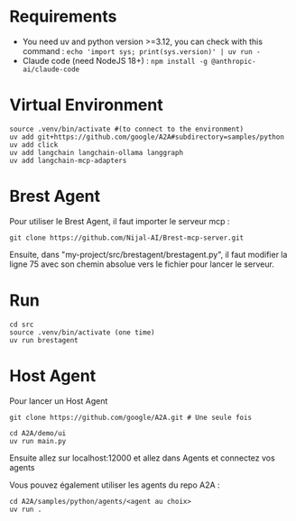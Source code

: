 # Requirements
- You need uv and python version >=3.12, you can check with this command : `echo 'import sys; print(sys.version)' | uv run -`
- Claude code (need NodeJS 18+) : `npm install -g @anthropic-ai/claude-code`


# Virtual Environment

```uv venv .venv
source .venv/bin/activate #(to connect to the environment)
uv add git+https://github.com/google/A2A#subdirectory=samples/python
uv add click
uv add langchain langchain-ollama langgraph
uv add langchain-mcp-adapters
```


# Brest Agent
Pour utiliser le Brest Agent, il faut importer le serveur mcp : 
```
git clone https://github.com/Nijal-AI/Brest-mcp-server.git
```
Ensuite, dans "my-project/src/brestagent/brestagent.py", il faut modifier la ligne 75 avec son chemin absolue vers le fichier pour lancer le serveur.

# Run
```
cd src
source .venv/bin/activate (one time)
uv run brestagent
```


# Host Agent
Pour lancer un Host Agent
```
git clone https://github.com/google/A2A.git # Une seule fois

cd A2A/demo/ui
uv run main.py
```
Ensuite allez sur localhost:12000 et allez dans Agents et connectez vos agents

Vous pouvez également utiliser les agents du repo A2A : 

```
cd A2A/samples/python/agents/<agent au choix>
uv run .
```